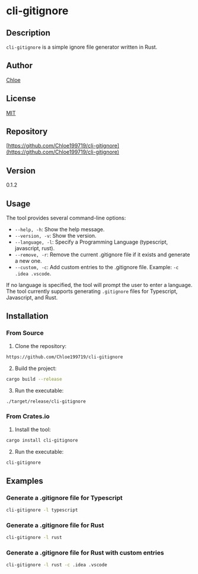 # cli-gitignore

## Description

`cli-gitignore` is a simple ignore file generator written in Rust.

## Author

[Chloe](mailto:chloevision97@gmail.com)

## License

[MIT](LICENSE)

## Repository

[https://github.com/Chloe199719/cli-gitignore](https://github.com/Chloe199719/cli-gitignore)

## Version

0.1.2

## Usage

The tool provides several command-line options:

- `--help, -h`: Show the help message.
- `--version, -v`: Show the version.
- `--language, -l`: Specify a Programming Language (typescript, javascript, rust).
- `--remove, -r`: Remove the current .gitignore file if it exists and generate a new one.
- `--custom, -c`: Add custom entries to the .gitignore file. Example: `-c .idea .vscode`.

If no language is specified, the tool will prompt the user to enter a language. The tool currently supports generating `.gitignore` files for Typescript, Javascript, and Rust.

## Installation

### From Source

1. Clone the repository:

```bash
https://github.com/Chloe199719/cli-gitignore
```

2. Build the project:

```bash
cargo build --release
```

3. Run the executable:

```bash
./target/release/cli-gitignore
```

### From Crates.io

1. Install the tool:

```bash
cargo install cli-gitignore
```

2. Run the executable:

```bash
cli-gitignore
```

## Examples

### Generate a .gitignore file for Typescript

```bash
cli-gitignore -l typescript
```

### Generate a .gitignore file for Rust

```bash
cli-gitignore -l rust
```

### Generate a .gitignore file for Rust with custom entries

```bash
cli-gitignore -l rust -c .idea .vscode
```
